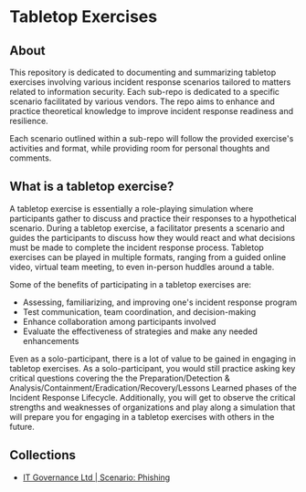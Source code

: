 # Tabletop Exercises

## About

This repository is dedicated to documenting and summarizing tabletop exercises involving various incident response scenarios tailored to matters related to information security. Each sub-repo is dedicated to a specific scenario facilitated by various vendors. The repo aims to enhance and practice theoretical knowledge to improve incident response readiness and resilience.

Each scenario outlined within a sub-repo will follow the provided exercise's activities and format, while providing room for personal thoughts and comments.

## What is a tabletop exercise?
A tabletop exercise is essentially a role-playing simulation where participants gather to discuss and practice their responses to a hypothetical scenario. During a tabletop exercise, a facilitator presents a scenario and guides the participants to discuss how they would react and what decisions must be made to complete the incident response process. Tabletop exercises can be played in multiple formats, ranging from a guided online video, virtual team meeting, to even in-person huddles around a table.



Some of the benefits of participating in a tabletop exercises are:

* Assessing, familiarizing, and improving one's incident response program
* Test communication, team coordination, and decision-making 
* Enhance collaboration among participants involved
* Evaluate the effectiveness of strategies and make any needed enhancements


Even as a solo-participant, there is a lot of value to be gained in engaging in tabletop exercises. As a solo-participant, you would still practice asking key critical questions covering the the Preparation/Detection & Analysis/Containment/Eradication/Recovery/Lessons Learned phases of the Incident Response Lifecycle. Additionally, you will get to observe the critical strengths and weaknesses of organizations and play along a simulation that will prepare you for engaging in a tabletop exercises with others in the future.



## Collections

* [IT Governance Ltd | Scenario: Phishing](https://github.com/chan2git/tabletop-exercises/tree/main/it-governance-ltd_scenario-1)
